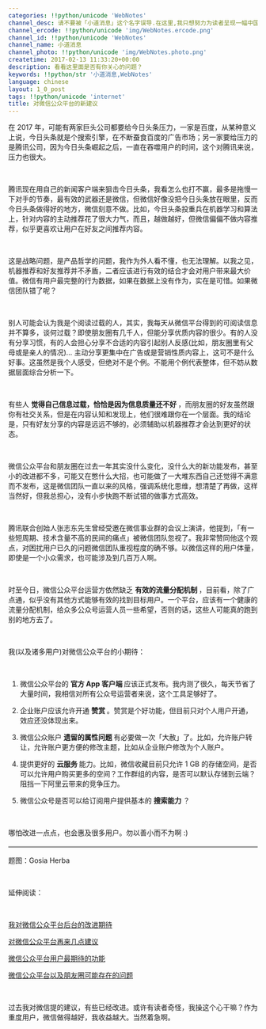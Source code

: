 ```yaml
---
categories: !!python/unicode 'WebNotes'
channel_desc: 请不要被「小道消息」这个名字误导.在这里,我只想努力为读者呈现一幅中国互联网的清明上河图.
channel_ercode: !!python/unicode 'img/WebNotes.ercode.png'
channel_id: !!python/unicode 'WebNotes'
channel_name: 小道消息
channel_photo: !!python/unicode 'img/WebNotes.photo.png'
createtime: 2017-02-13 11:33:20+00:00
description: 看看这里面是否有你关心的问题？
keywords: !!python/str '小道消息,WebNotes'
language: chinese
layout: 1_0_post
tags: !!python/unicode 'internet'
title: 对微信公众平台的新建议
---
```

<div class="rich_media_content" id="js_content">
<p>
         在 2017 年，可能有两家巨头公司都要给今日头条压力，一家是百度，从某种意义上说，今日头条就是个搜索引擎，在不断蚕食百度的广告市场；另一家要给压力的是腾讯公司，因为今日头条崛起之后，一直在吞噬用户的时间，这个对腾讯来说，压力也很大。
        </p>
<p>
<br/>
</p>
<p>
         腾讯现在用自己的新闻客户端来狙击今日头条，我看怎么也打不赢，最多是拖慢一下对手的节奏，最有效的武器还是微信，但微信好像没把今日头条放在眼里，反而今日头条做得好的地方，微信刻意不做。比如，今日头条投重兵在机器学习和算法上，针对内容的主动推荐花了很大力气，而且，越做越好，但微信偏偏不做内容推荐，似乎更喜欢让用户在好友之间推荐内容。
        </p>
<p>
<br/>
</p>
<p>
         这是战略问题，是产品哲学的问题，我作为外人看不懂，也无法理解。以我之见，机器推荐和好友推荐并不矛盾，二者应该进行有效的结合才会对用户带来最大价值。微信有用户最完整的行为数据，如果在数据上没有作为，实在是可惜。如果微信团队错了呢？
        </p>
<p>
<br/>
</p>
<p>
         别人可能会认为我是个阅读过载的人，其实，我每天从微信平台得到的可阅读信息并不算多，谈何过载？即使朋友圈有几千人，但能分享优质内容的很少。有的人没有分享习惯，有的人会担心分享不合适的内容引起别人反感(比如，朋友圈里有父母或是亲人的情况)… 主动分享更集中在广告或是营销性质内容上，这可不是什么好事。这虽然是我个人感受，但绝对不是个例。不能用个例代表整体，但不妨从数据层面综合分析一下。
        </p>
<p>
<br/>
</p>
<p>
         有些人
         <strong>
          觉得自己信息过载，恰恰是因为信息质量还不好
         </strong>
         ，而朋友圈的好友虽然跟你有社交关系，但是在内容认知和发现上，他们很难跟你在一个层面。我的结论是，只有好友分享的内容是远远不够的，必须辅助以机器推荐才会达到更好的状态。
        </p>
<p>
<br/>
</p>
<p>
         微信公众平台和朋友圈在过去一年其实没什么变化，没什么大的新功能发布，甚至小的改进都不多，可能又在憋什么大招，也可能做了一大堆东西自己还觉得不满意而不发布，这是微信团队一直以来的风格，强调系统化思维，想清楚了再做，这样当然好，但我总担心，没有小步快跑不断试错的做事方式高效。
        </p>
<p>
<br/>
</p>
<p>
         腾讯联合创始人张志东先生曾经受邀在微信事业群的会议上演讲，他提到，「有一些短周期、技术含量不高的民间的痛点」被微信团队忽视了。我非常赞同他这个观点，对困扰用户已久的问题微信团队重视程度的确不够。以微信这样的用户体量，即使是一个小众需求，也可能涉及到几百万人啊。
        </p>
<p>
<br/>
</p>
<p>
         时至今日，微信公众平台运营方依然缺乏
         <strong>
          有效的流量分配机制
         </strong>
         ，目前看，除了广点通，似乎没有其他方式能够有效的找到目标用户。一个平台，应该有一个健康的流量分配机制，给众多公众号运营人员一些希望，否则的话，这些人可能真的跑到别的地方去了。
        </p>
<p>
<br/>
</p>
<p>
         我(以及诸多用户)对微信公众平台的小期待：
        </p>
<p>
<br/>
</p>
<ol class="list-paddingleft-2" style="list-style-type: decimal;">
<li>
<p>
           微信公众平台的
           <strong>
            官方 App 客户端
           </strong>
           应该正式发布。我内测了很久，每天节省了大量时间，我相信对所有公众号运营者来说，这个工具足够好了。
          </p>
</li>
<li>
<p>
           企业账户应该允许开通
           <strong>
            赞赏
           </strong>
           。赞赏是个好功能，但目前只对个人用户开通，效应还没体现出来。
          </p>
</li>
<li>
<p>
           微信公众账户
           <strong>
            遗留的属性问题
           </strong>
           有必要做一次「大赦」了。比如，允许账户转让，允许账户更方便的修改主题，比如从企业账户修改为个人账户。
          </p>
</li>
<li>
<p>
           提供更好的
           <strong>
            云服务
           </strong>
           能力。比如，微信收藏目前只允许 1 GB 的存储空间，是否可以允许用户购买更多的空间？工作群组的内容，是否可以默认存储到云端？阻挡一下阿里云带来的竞争压力。
          </p>
</li>
<li>
<p>
           微信公众号是否可以给订阅用户提供基本的
           <strong>
            搜索能力
           </strong>
           ？
          </p>
</li>
</ol>
<p>
<br/>
</p>
<p>
         哪怕改进一点点，也会惠及很多用户。勿以善小而不为啊 :)
        </p>
<hr style="margin-top: 1em; margin-bottom: 1em; font-size: 16px; white-space: normal; font-family: Lato, Helvetica, Arial, freesans, clean, sans-serif; border-right-width: 0px; border-bottom-width: 0px; border-left-width: 0px; border-top-style: solid; border-top-color: rgb(234, 234, 234); height: 1px; color: rgb(51, 51, 51);"/>
<p>
         题图：Gosia Herba
        </p>
<p>
<br/>
</p>
<p>
         延伸阅读：
        </p>
<p>
<br/>
</p>
<p>
<a data_ue_src="http://mp.weixin.qq.com/s?__biz=MjM5ODIyMTE0MA==&amp;mid=206575562&amp;idx=1&amp;sn=ef26248698d5a527ad612439ebdae188&amp;scene=21#wechat_redirect" href="http://mp.weixin.qq.com/s?__biz=MjM5ODIyMTE0MA==&amp;mid=206575562&amp;idx=1&amp;sn=ef26248698d5a527ad612439ebdae188&amp;scene=21#wechat_redirect" target="_blank">
          我对微信公众平台后台的改进期待
         </a>
<br/>
</p>
<p>
<a data_ue_src="http://mp.weixin.qq.com/s?__biz=MjM5ODIyMTE0MA==&amp;mid=401720007&amp;idx=1&amp;sn=93158ff0519396afc65f0a22b40f7d95&amp;scene=21#wechat_redirect" href="http://mp.weixin.qq.com/s?__biz=MjM5ODIyMTE0MA==&amp;mid=401720007&amp;idx=1&amp;sn=93158ff0519396afc65f0a22b40f7d95&amp;scene=21#wechat_redirect" target="_blank">
          对微信公众平台再来几点建议
         </a>
<br/>
</p>
<p>
<a data_ue_src="http://mp.weixin.qq.com/s?__biz=MjM5ODIyMTE0MA==&amp;mid=213948683&amp;idx=1&amp;sn=6b80e3ddb529c1d2633eac658f0944cd&amp;scene=21#wechat_redirect" href="http://mp.weixin.qq.com/s?__biz=MjM5ODIyMTE0MA==&amp;mid=213948683&amp;idx=1&amp;sn=6b80e3ddb529c1d2633eac658f0944cd&amp;scene=21#wechat_redirect" target="_blank">
          微信公众平台用户最期待的功能
         </a>
<br/>
</p>
<p>
<a data_ue_src="http://mp.weixin.qq.com/s?__biz=MjM5ODIyMTE0MA==&amp;mid=400789908&amp;idx=1&amp;sn=56679b0a61aa20631c1fe0a37ef962e9&amp;scene=21#wechat_redirect" href="http://mp.weixin.qq.com/s?__biz=MjM5ODIyMTE0MA==&amp;mid=400789908&amp;idx=1&amp;sn=56679b0a61aa20631c1fe0a37ef962e9&amp;scene=21#wechat_redirect" target="_blank">
          微信公众平台以及朋友圈可能存在的问题
         </a>
<br/>
</p>
<p>
<br/>
</p>
<p>
         过去我对微信提的建议，有些已经改进。或许有读者奇怪，我操这个心干嘛？作为重度用户，微信做得越好，我收益越大。当然着急啊。
        </p>
</div>